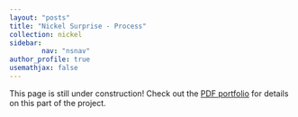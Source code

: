 ```yaml
---
layout: "posts"
title: "Nickel Surprise - Process"
collection: nickel
sidebar:
        nav: "nsnav"
author_profile: true
usemathjax: false
---
```


This page is still under construction! Check out the [PDF portfolio](/portfolio.pdf) for details on this part of the project. 